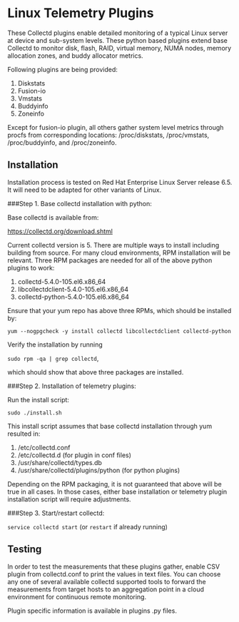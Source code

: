 Linux Telemetry Plugins
=======================

These Collectd plugins enable detailed monitoring of a typical Linux server 
at device and sub-system levels. These python based plugins extend base Collectd 
to monitor disk, flash, RAID, virtual memory, NUMA nodes, memory allocation
zones, and buddy allocator metrics.

Following plugins are being provided:

1. Diskstats
2. Fusion-io
3. Vmstats
4. Buddyinfo
5. Zoneinfo

Except for fusion-io plugin, all others gather system level metrics
through procfs from corresponding locations: /proc/diskstats,
/proc/vmstats, /proc/buddyinfo, and /proc/zoneinfo.

Installation
------------

Installation process is tested on Red Hat Enterprise Linux Server
release 6.5. It will need to be adapted for other variants of Linux.

###Step 1. Base collectd installation with python:

Base collectd is available from:

https://collectd.org/download.shtml

Current collectd version is 5. There are multiple ways to install including building from source. For
many cloud environments, RPM installation will be relevant. Three RPM
packages are needed for all of the above python plugins to work:

1. collectd-5.4.0-105.el6.x86_64
2. libcollectdclient-5.4.0-105.el6.x86_64
3. collectd-python-5.4.0-105.el6.x86_64


Ensure that your yum repo has above three RPMs, which should be
installed by:

`yum --nogpgcheck -y install collectd libcollectdclient collectd-python`

Verify the installation by running 

`sudo rpm -qa | grep collectd`,

which should show that above three packages are installed.

###Step 2. Installation of telemetry plugins:

Run the install script:

`sudo ./install.sh`

This install script assumes that base collectd installation through
yum resulted in:

1. /etc/collectd.conf
2. /etc/collectd.d (for plugin in conf files)
3. /usr/share/collectd/types.db
4. /usr/share/collectd/plugins/python (for python plugins)

Depending on the RPM packaging, it is not guaranteed that above will
be true in all cases. In those cases, either base installation or
telemetry plugin installation script will require adjustments.


###Step 3. Start/restart collectd:

`service collectd start` (or `restart` if already running)

Testing
-------

In order to test the measurements that these plugins gather, enable
CSV plugin from collectd.conf to print the values in text files. You
can choose any one of several available collectd supported tools to forward the
measurements from target hosts to an aggregation point in a cloud
environment for continuous remote monitoring.

Plugin specific information is available in plugins .py files.

